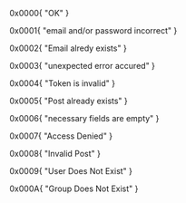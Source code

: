 0x0000{
	"OK"
}

0x0001{
	"email and/or password incorrect"
}

0x0002{
	"Email alredy exists"
}

0x0003{
	"unexpected error accured"
}

0x0004{
	"Token is invalid"
}

0x0005{
	"Post already exists"
}

0x0006{
	"necessary fields are empty"
}

0x0007{
	"Access Denied"
}

0x0008{
	"Invalid Post"
}

0x0009{
	"User Does Not Exist"
}

0x000A{
	"Group Does Not Exist"
}